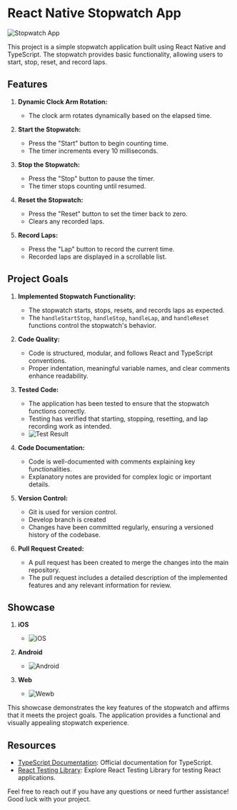 # React Native Stopwatch App

![Stopwatch App](https://drive.google.com/file/d/1EnrrXRsqmLmohTvxJIoIbtmPROF9W1FQ/view?usp=drive_link)

This project is a simple stopwatch application built using React Native and TypeScript. The stopwatch provides basic functionality, allowing users to start, stop, reset, and record laps.

## Features
1. **Dynamic Clock Arm Rotation:**
   - The clock arm rotates dynamically based on the elapsed time.

2. **Start the Stopwatch:**
   - Press the "Start" button to begin counting time.
   - The timer increments every 10 milliseconds.

3. **Stop the Stopwatch:**
   - Press the "Stop" button to pause the timer.
   - The timer stops counting until resumed.

4. **Reset the Stopwatch:**
   - Press the "Reset" button to set the timer back to zero.
   - Clears any recorded laps.

5. **Record Laps:**
   - Press the "Lap" button to record the current time.
   - Recorded laps are displayed in a scrollable list.

## Project Goals

1. **Implemented Stopwatch Functionality:**
   - The stopwatch starts, stops, resets, and records laps as expected.
   - The `handleStartStop`, `handleStop`, `handleLap`, and `handleReset` functions control the stopwatch's behavior.

2. **Code Quality:**
   - Code is structured, modular, and follows React and TypeScript conventions.
   - Proper indentation, meaningful variable names, and clear comments enhance readability.

3. **Tested Code:**
   - The application has been tested to ensure that the stopwatch functions correctly.
   - Testing has verified that starting, stopping, resetting, and lap recording work as intended.
   - ![Test Result](https://drive.google.com/file/d/1igu-oscC-IaDZvBSQh8iQS6-i1ty_V19/view?usp=sharing)

4. **Code Documentation:**
   - Code is well-documented with comments explaining key functionalities.
   - Explanatory notes are provided for complex logic or important details.

5. **Version Control:**
   - Git is used for version control.
   - Develop branch is created
   - Changes have been committed regularly, ensuring a versioned history of the codebase.

6. **Pull Request Created:**
   - A pull request has been created to merge the changes into the main repository.
   - The pull request includes a detailed description of the implemented features and any relevant information for review.

## Showcase

1. **iOS**
   - ![iOS](https://drive.google.com/file/d/1T1knR3EXopn6wU8h2d3mWUxK_XBnj79y/view?usp=sharing)

2. **Android**

   - ![Android](url_to_image_reset)

3. **Web**
   - ![Wewb](https://drive.google.com/file/d/1-TRD04a_NWvPj3f1C989bMgj_Sm3i5ED/view?usp=sharing)

This showcase demonstrates the key features of the stopwatch and affirms that it meets the project goals. The application provides a functional and visually appealing stopwatch experience.


## Resources

- [TypeScript Documentation](https://www.typescriptlang.org/docs/): Official documentation for TypeScript.
- [React Testing Library](https://testing-library.com/docs/react-testing-library/intro/): Explore React Testing Library for testing React applications.

Feel free to reach out if you have any questions or need further assistance! Good luck with your project.
